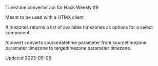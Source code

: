 Timezone converter api for Hack Weekly #9

Meant to be used with a HTMX client

/timezones returns a list of available timezones as options for a select component

/convert converts sourcedatetime parameter from sourcetimezone paramater timezone to targettimezone paramater timezone.

Updated 2023-09-06
